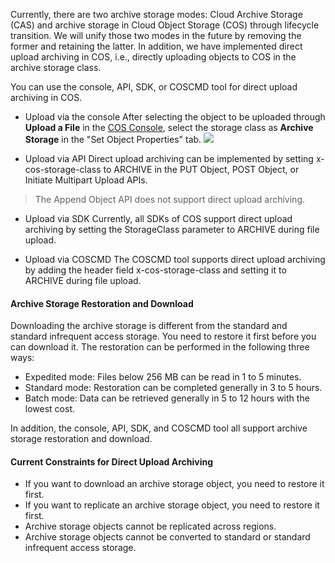 Currently, there are two archive storage modes: Cloud Archive Storage (CAS) and archive storage in Cloud Object Storage (COS) through lifecycle transition. We will unify those two modes in the future by removing the former and retaining the latter. In addition, we have implemented direct upload archiving in COS, i.e., directly uploading objects to COS in the archive storage class.

You can use the console, API, SDK, or COSCMD tool for direct upload archiving in COS.

- Upload via the console
After selecting the object to be uploaded through **Upload a File** in the [COS Console](https://console.cloud.tencent.com/cos5), select the storage class as **Archive Storage** in the "Set Object Properties" tab.
![](https://main.qcloudimg.com/raw/a4988d35919e07340aa8bc46d42dd32a.png)
 
- Upload via API
Direct upload archiving can be implemented by setting x-cos-storage-class to ARCHIVE in the PUT Object, POST Object, or Initiate Multipart Upload APIs.
>The Append Object API does not support direct upload archiving.

- Upload via SDK
Currently, all SDKs of COS support direct upload archiving by setting the StorageClass parameter to ARCHIVE during file upload.

- Upload via COSCMD
The COSCMD tool supports direct upload archiving by adding the header field x-cos-storage-class and setting it to ARCHIVE during file upload.

#### Archive Storage Restoration and Download
Downloading the archive storage is different from the standard and standard infrequent access storage. You need to restore it first before you can download it. The restoration can be performed in the following three ways:
- Expedited mode: Files below 256 MB can be read in 1 to 5 minutes.
- Standard mode: Restoration can be completed generally in 3 to 5 hours.
- Batch mode: Data can be retrieved generally in 5 to 12 hours with the lowest cost.

In addition, the console, API, SDK, and COSCMD tool all support archive storage restoration and download.

#### Current Constraints for Direct Upload Archiving
- If you want to download an archive storage object, you need to restore it first.
- If you want to replicate an archive storage object, you need to restore it first.
- Archive storage objects cannot be replicated across regions.
- Archive storage objects cannot be converted to standard or standard infrequent access storage.
